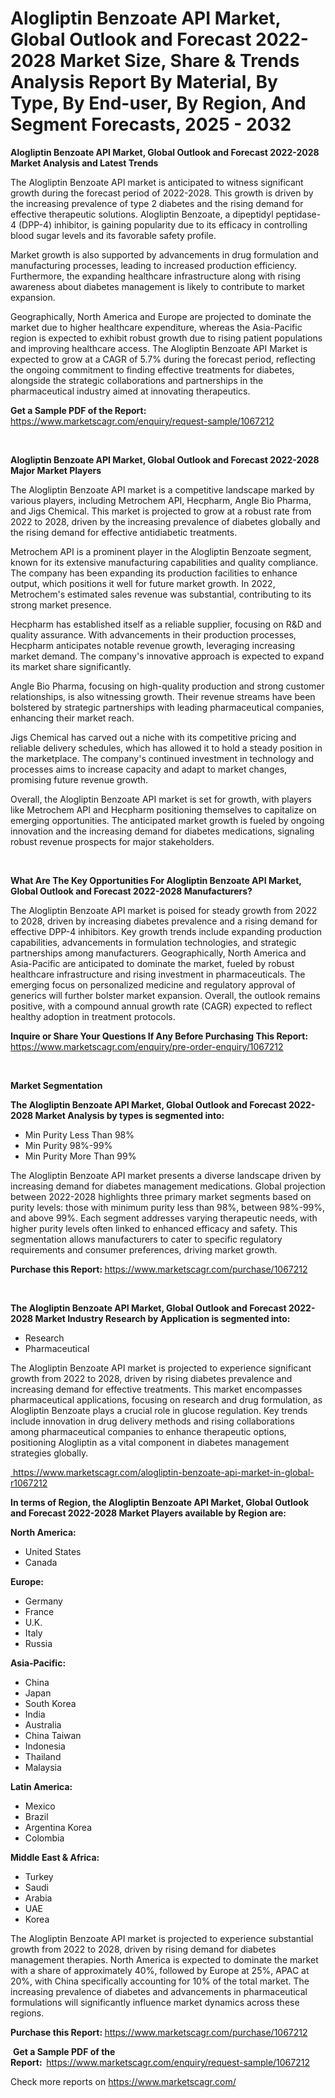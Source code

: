 <p><h1>Alogliptin Benzoate API Market, Global Outlook and Forecast 2022-2028 Market Size, Share & Trends Analysis Report By Material, By Type, By End-user, By Region, And Segment Forecasts, 2025 - 2032</h1></p><p><strong>Alogliptin Benzoate API Market, Global Outlook and Forecast 2022-2028 Market Analysis and Latest Trends</strong></p>
<p><p>The Alogliptin Benzoate API market is anticipated to witness significant growth during the forecast period of 2022-2028. This growth is driven by the increasing prevalence of type 2 diabetes and the rising demand for effective therapeutic solutions. Alogliptin Benzoate, a dipeptidyl peptidase-4 (DPP-4) inhibitor, is gaining popularity due to its efficacy in controlling blood sugar levels and its favorable safety profile. </p><p>Market growth is also supported by advancements in drug formulation and manufacturing processes, leading to increased production efficiency. Furthermore, the expanding healthcare infrastructure along with rising awareness about diabetes management is likely to contribute to market expansion. </p><p>Geographically, North America and Europe are projected to dominate the market due to higher healthcare expenditure, whereas the Asia-Pacific region is expected to exhibit robust growth due to rising patient populations and improving healthcare access. The Alogliptin Benzoate API Market is expected to grow at a CAGR of 5.7% during the forecast period, reflecting the ongoing commitment to finding effective treatments for diabetes, alongside the strategic collaborations and partnerships in the pharmaceutical industry aimed at innovating therapeutics.</p></p>
<p><strong>Get a Sample PDF of the Report:&nbsp;</strong> <a href="https://www.marketscagr.com/enquiry/request-sample/1067212?utm_campaign=2799&utm_medium=2&utm_source=Github&utm_content=ia&utm_term=21032025&utm_id=alogliptin-benzoate-api-market-global-outlook-and-forecast-2022-2028">https://www.marketscagr.com/enquiry/request-sample/1067212</a></p>
<p>&nbsp;</p>
<p><strong>Alogliptin Benzoate API Market, Global Outlook and Forecast 2022-2028 Major Market Players</strong></p>
<p><p>The Alogliptin Benzoate API market is a competitive landscape marked by various players, including Metrochem API, Hecpharm, Angle Bio Pharma, and Jigs Chemical. This market is projected to grow at a robust rate from 2022 to 2028, driven by the increasing prevalence of diabetes globally and the rising demand for effective antidiabetic treatments.</p><p>Metrochem API is a prominent player in the Alogliptin Benzoate segment, known for its extensive manufacturing capabilities and quality compliance. The company has been expanding its production facilities to enhance output, which positions it well for future market growth. In 2022, Metrochem's estimated sales revenue was substantial, contributing to its strong market presence.</p><p>Hecpharm has established itself as a reliable supplier, focusing on R&D and quality assurance. With advancements in their production processes, Hecpharm anticipates notable revenue growth, leveraging increasing market demand. The company's innovative approach is expected to expand its market share significantly.</p><p>Angle Bio Pharma, focusing on high-quality production and strong customer relationships, is also witnessing growth. Their revenue streams have been bolstered by strategic partnerships with leading pharmaceutical companies, enhancing their market reach.</p><p>Jigs Chemical has carved out a niche with its competitive pricing and reliable delivery schedules, which has allowed it to hold a steady position in the marketplace. The company's continued investment in technology and processes aims to increase capacity and adapt to market changes, promising future revenue growth.</p><p>Overall, the Alogliptin Benzoate API market is set for growth, with players like Metrochem API and Hecpharm positioning themselves to capitalize on emerging opportunities. The anticipated market growth is fueled by ongoing innovation and the increasing demand for diabetes medications, signaling robust revenue prospects for major stakeholders.</p></p>
<p>&nbsp;</p>
<p><strong>What Are The Key Opportunities For Alogliptin Benzoate API Market, Global Outlook and Forecast 2022-2028 Manufacturers?</strong></p>
<p><p>The Alogliptin Benzoate API market is poised for steady growth from 2022 to 2028, driven by increasing diabetes prevalence and a rising demand for effective DPP-4 inhibitors. Key growth trends include expanding production capabilities, advancements in formulation technologies, and strategic partnerships among manufacturers. Geographically, North America and Asia-Pacific are anticipated to dominate the market, fueled by robust healthcare infrastructure and rising investment in pharmaceuticals. The emerging focus on personalized medicine and regulatory approval of generics will further bolster market expansion. Overall, the outlook remains positive, with a compound annual growth rate (CAGR) expected to reflect healthy adoption in treatment protocols.</p></p>
<p><strong>Inquire or Share Your Questions If Any Before Purchasing This Report:</strong> <a href="https://www.marketscagr.com/enquiry/pre-order-enquiry/1067212?utm_campaign=2799&utm_medium=2&utm_source=Github&utm_content=ia&utm_term=21032025&utm_id=alogliptin-benzoate-api-market-global-outlook-and-forecast-2022-2028">https://www.marketscagr.com/enquiry/pre-order-enquiry/1067212</a></p>
<p>&nbsp;</p>
<p><strong>Market Segmentation</strong></p>
<p><strong>The Alogliptin Benzoate API Market, Global Outlook and Forecast 2022-2028 Market Analysis by types is segmented into:</strong></p>
<p><ul><li>Min Purity Less Than 98%</li><li>Min Purity 98%-99%</li><li>Min Purity More Than 99%</li></ul></p>
<p><p>The Alogliptin Benzoate API market presents a diverse landscape driven by increasing demand for diabetes management medications. Global projection between 2022-2028 highlights three primary market segments based on purity levels: those with minimum purity less than 98%, between 98%-99%, and above 99%. Each segment addresses varying therapeutic needs, with higher purity levels often linked to enhanced efficacy and safety. This segmentation allows manufacturers to cater to specific regulatory requirements and consumer preferences, driving market growth.</p></p>
<p><strong>Purchase this Report:&nbsp;</strong><a href="https://www.marketscagr.com/purchase/1067212?utm_campaign=2799&utm_medium=2&utm_source=Github&utm_content=ia&utm_term=21032025&utm_id=alogliptin-benzoate-api-market-global-outlook-and-forecast-2022-2028">https://www.marketscagr.com/purchase/1067212</a></p>
<p>&nbsp;</p>
<p><strong>The Alogliptin Benzoate API Market, Global Outlook and Forecast 2022-2028 Market Industry Research by Application is segmented into:</strong></p>
<p><ul><li>Research</li><li>Pharmaceutical</li></ul></p>
<p><p>The Alogliptin Benzoate API market is projected to experience significant growth from 2022 to 2028, driven by rising diabetes prevalence and increasing demand for effective treatments. This market encompasses pharmaceutical applications, focusing on research and drug formulation, as Alogliptin Benzoate plays a crucial role in glucose regulation. Key trends include innovation in drug delivery methods and rising collaborations among pharmaceutical companies to enhance therapeutic options, positioning Alogliptin as a vital component in diabetes management strategies globally.</p></p>
<p><a href="https://www.marketscagr.com/alogliptin-benzoate-api-market-in-global-r1067212?utm_campaign=2799&utm_medium=2&utm_source=Github&utm_content=ia&utm_term=21032025&utm_id=alogliptin-benzoate-api-market-global-outlook-and-forecast-2022-2028">&nbsp;https://www.marketscagr.com/alogliptin-benzoate-api-market-in-global-r1067212</a></p>
<p><strong>In terms of Region, the Alogliptin Benzoate API Market, Global Outlook and Forecast 2022-2028 Market Players available by Region are:</strong></p>
<p>
    <p> <strong> North America: </strong>
        <ul>
            <li>United States</li>
            <li>Canada</li>
        </ul>
        </p> 
    <p> <strong> Europe: </strong>
        <ul>
            <li>Germany</li>
            <li>France</li>
            <li>U.K.</li>
            <li>Italy</li>
            <li>Russia</li>
        </ul>
        </p> 
    <p> <strong> Asia-Pacific: </strong>
        <ul>
            <li>China</li>
            <li>Japan</li>
            <li>South Korea</li>
            <li>India</li>
            <li>Australia</li>
            <li>China Taiwan</li>
            <li>Indonesia</li>
            <li>Thailand</li>
            <li>Malaysia</li>
        </ul>
        </p> 
    <p> <strong> Latin America: </strong>
        <ul>
            <li>Mexico</li>
            <li>Brazil</li>
            <li>Argentina Korea</li>
            <li>Colombia</li>
        </ul>
        </p> 
    <p> <strong> Middle East & Africa: </strong>
        <ul>
            <li>Turkey</li>
            <li>Saudi</li>
            <li>Arabia</li>
            <li>UAE</li>
            <li>Korea</li>
        </ul>
    </p>
    </p>
<p><p>The Alogliptin Benzoate API market is projected to experience substantial growth from 2022 to 2028, driven by rising demand for diabetes management therapies. North America is expected to dominate the market with a share of approximately 40%, followed by Europe at 25%, APAC at 20%, with China specifically accounting for 10% of the total market. The increasing prevalence of diabetes and advancements in pharmaceutical formulations will significantly influence market dynamics across these regions.</p></p>
<p><strong>Purchase this Report: </strong><a href="https://www.marketscagr.com/purchase/1067212?utm_campaign=2799&utm_medium=2&utm_source=Github&utm_content=ia&utm_term=21032025&utm_id=alogliptin-benzoate-api-market-global-outlook-and-forecast-2022-2028">https://www.marketscagr.com/purchase/1067212</a></p>
<p>&nbsp;<strong>Get a Sample PDF of the Report:&nbsp;&nbsp;</strong><a href="https://www.marketscagr.com/enquiry/request-sample/1067212?utm_campaign=2799&utm_medium=2&utm_source=Github&utm_content=ia&utm_term=21032025&utm_id=alogliptin-benzoate-api-market-global-outlook-and-forecast-2022-2028">https://www.marketscagr.com/enquiry/request-sample/1067212</a></p>
<p><strong></strong></p>
<p>Check more reports on <a href="https://www.marketscagr.com/?utm_campaign=2799&utm_medium=2&utm_source=Github&utm_content=ia&utm_term=21032025&utm_id=alogliptin-benzoate-api-market-global-outlook-and-forecast-2022-2028">https://www.marketscagr.com/</a></p>